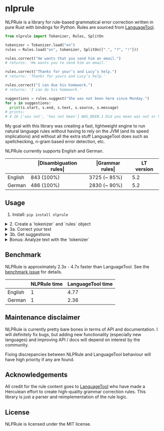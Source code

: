 # nlprule

NLPRule is a library for rule-based grammatical error correction written in pure Rust with bindings for Python. Rules are sourced from [LanguageTool](https://github.com/languagetool-org/languagetool). 

```python
from nlprule import Tokenizer, Rules, SplitOn

tokenizer = Tokenizer.load("en")
rules = Rules.load("en", tokenizer, SplitOn([".", "?", "!"]))

rules.correct("He wants that you send him an email.")
# returns: 'He wants you to send him an email.'

rules.correct("Thanks for your’s and Lucy’s help.")
# returns: 'Thanks for yours and Lucy’s help.'

rules.correct("I can due his homework.")
# returns: 'I can do his homework.'

suggestions = rules.suggest("She was not been here since Monday.")
for s in suggestions:
  print(s.start, s.end, s.text, s.source, s.message)
# prints:
# 4 16 ['was not', 'has not been'] WAS_BEEN.1 Did you mean was not or has not been?
```

My goal with this library was creating a fast, lightweight engine to run natural language rules without having to rely on the JVM (and its speed implications) and without all the extra stuff LanguageTool does such as spellchecking, n-gram based error detection, etc.

NLPRule currently supports English and German.

|         | \|Disambiguation rules\| | \|Grammar rules\| | LT version   |
|---------|--------------------------|-------------------|--------------|
| English | 843 (100%)               | 3725 (~ 85%)      | 5.2          |
| German  | 486 (100%)               | 2830 (~ 90%)      | 5.2          |

## Usage

1. Install: `pip install nlprule`

<details><summary>2. Create a `tokenizer` and `rules` object</summary>
<p>

```python
from nlprule import Tokenizer, Rules

tokenizer = Tokenizer.load("en") # or 'de'
rules = Rules.load("en", tokenizer) # or 'de'
```

The objects will be downloaded the first time, then cached.

</p>
</details>

<details><summary>3a. Correct your text</summary>
<p>
    
```python
rules.correct_sentence("He wants that you send him an email.")
# returns: 'He wants you to send him an email.'
```

`correct_sentence` expects a single sentence as input. 

If you want to correct an arbitrary text, pass a `sentence_splitter` at initialization. A sentence splitter can be any function that takes a list of texts as input and returns a list of lists of sentences. A splitter that splits on fixed characters is included in NLPRule for convenience:

```python
from nlprule import SplitOn

rules = Rules.load("en", tokenizer, SplitOn([".", "?", "!"]))
```

Pro tip: You can use [NNSplit](https://github.com/bminixhofer/nnsplit) for more robust sentence segmentation:

```python
from nnsplit import NNSplit

splitter = NNSplit.load("en")
rules = Rules.load(
    "en",
    tokenizer,
    lambda texts: [[str(s) for s in text] for text in splitter.split(texts)],
)
```

If a sentence splitter is set, you can call `.correct`:

```python
rules.correct("He wants that you send him an email. She was not been here since Monday.")
# returns: 'He wants you to send him an email. She was not here since Monday.'
```

</p>
</details>

<details><summary>3b. Get suggestions</summary>
<p>


```python
suggestions = rules.suggest_sentence("She was not been here since Monday.")
for s in suggestions:
  print(s.start, s.end, s.text, s.source, s.message)
# prints:
# 4 16 ['was not', 'has not been'] WAS_BEEN.1 Did you mean was not or has not been?
```

`.suggest_sentence` also has a multi-sentence counterpart in `.suggest`.
    
</p>
</details>

<details><summary>Bonus: Analyze text with the `tokenizer`</summary>
<p>

NLPRule does rule + dictionary-based part-of-speech tagging and lemmatization as well as chunking with a model ported from [OpenNLP](https://opennlp.apache.org/). It's not as fancy as spaCy but could be faster and had to be done anyway to apply the rules so I thought I might as well add a public API:

```python
tokens = tokenizer.tokenize_sentence("She was not been here since Monday.")

for token in tokens:
    print(token.text, token.span, token.tags, token.lemmas, token.chunks)
# prints:
#  (0, 0) ['SENT_START'] [] []
# She (0, 3) ['PRP'] ['She', 'she'] ['B-NP-singular', 'E-NP-singular']
# was (4, 7) ['VBD'] ['be', 'was'] ['B-VP']
# not (8, 11) ['RB'] ['not'] ['I-VP']
# been (12, 16) ['VBN'] ['be', 'been'] ['I-VP']
# here (17, 21) ['RB'] ['here'] ['B-ADVP']
# since (22, 27) ['CC', 'IN', 'RB'] ['since'] ['B-PP']
# Monday (28, 34) ['NNP'] ['Monday'] ['B-NP-singular', 'E-NP-singular']
# . (34, 35) ['.', 'PCT', 'SENT_END'] ['.'] ['O']
```

</p>
</details>

## Benchmark

NLPRule is approximately 2.3x - 4.7x faster than LanguageTool. See the [benchmark issue](https://github.com/bminixhofer/nlprule/issues/6) for details.

|         | NLPRule time | LanguageTool time  |
|---------|--------------|--------------------|
| English | 1            | 4.77               | 
| German  | 1            | 2.36               |

## Maintenance disclaimer

NLPRule is currently pretty bare bones in terms of API and documentation. I will definitely fix bugs, but adding new functionality (especially new languages) and improving API / docs will depend on interest by the community.

Fixing discrepancies between NLPRule and LanguageTool behaviour will have high priority if any are found.

## Acknowledgements

All credit for the rule content goes to [LanguageTool](https://github.com/languagetool-org/languagetool) who have made a Herculean effort to create high-quality grammar correction rules. This library is just a parser and reimplementation of the rule logic.

## License

NLPRule is licensed under the MIT license.
